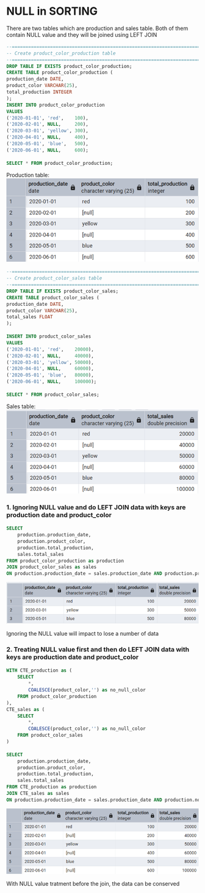 # NULL in SORTING

There are two tables which are production and sales table. Both of them contain NULL value and they will be joined using LEFT JOIN
```sql
--========================================================================
-- Create product_color_production table
--========================================================================
DROP TABLE IF EXISTS product_color_production;
CREATE TABLE product_color_production (
production_date DATE,
product_color VARCHAR(25),
total_production INTEGER
);
INSERT INTO product_color_production
VALUES
('2020-01-01', 'red',    100),
('2020-02-01', NULL,     200),
('2020-03-01', 'yellow', 300),
('2020-04-01', NULL,     400),
('2020-05-01', 'blue',   500),
('2020-06-01', NULL,     600);

SELECT * FROM product_color_production;
```
Production table:
![Library_project](https://github.com/imdwipayana/PostgreSQL/blob/main/Problem%20and%20Solution/NULL%20in%20JOINING%20Table/image/table1.png)

```sql
--========================================================================
-- Create product_color_sales table
--========================================================================
DROP TABLE IF EXISTS product_color_sales;
CREATE TABLE product_color_sales (
production_date DATE,
product_color VARCHAR(25),
total_sales FLOAT
);

INSERT INTO product_color_sales
VALUES
('2020-01-01', 'red',    20000),
('2020-02-01', NULL,     40000),
('2020-03-01', 'yellow', 50000),
('2020-04-01', NULL,     60000),
('2020-05-01', 'blue',   80000),
('2020-06-01', NULL,     100000);

SELECT * FROM product_color_sales;
```
Sales table:
![Library_project](https://github.com/imdwipayana/PostgreSQL/blob/main/Problem%20and%20Solution/NULL%20in%20JOINING%20Table/image/table2.png)


### 1. Ignoring NULL value and do LEFT JOIN data with keys are production date and product_color
```sql
SELECT
	production.production_date,
	production.product_color,
	production.total_production,
	sales.total_sales
FROM product_color_production as production
JOIN product_color_sales as sales
ON production.production_date = sales.production_date AND production.product_color = sales.product_color;
```
![Library_project](https://github.com/imdwipayana/PostgreSQL/blob/main/Problem%20and%20Solution/NULL%20in%20JOINING%20Table/image/number1.png)

Ignoring the NULL value will impact to lose a number of data

### 2. Treating NULL value first and then do LEFT JOIN data with keys are production date and product_color
```sql
WITH CTE_production as (
	SELECT
		*,
		COALESCE(product_color,'') as no_null_color
	FROM product_color_production
),
CTE_sales as (
	SELECT
		*,
		COALESCE(product_color,'') as no_null_color
	FROM product_color_sales
)

SELECT
	production.production_date,
	production.product_color,
	production.total_production,
	sales.total_sales
FROM CTE_production as production
JOIN CTE_sales as sales
ON production.production_date = sales.production_date AND production.no_null_color = sales.no_null_color;
```
![Library_project](https://github.com/imdwipayana/PostgreSQL/blob/main/Problem%20and%20Solution/NULL%20in%20JOINING%20Table/image/number2.png)

With NULL value tratment before the join, the data can be conserved

